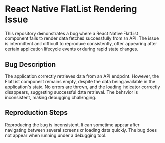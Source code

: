 # React Native FlatList Rendering Issue

This repository demonstrates a bug where a React Native FlatList component fails to render data fetched successfully from an API.  The issue is intermittent and difficult to reproduce consistently, often appearing after certain application lifecycle events or during rapid state changes.

## Bug Description
The application correctly retrieves data from an API endpoint.  However, the FlatList component remains empty, despite the data being available in the application's state.  No errors are thrown, and the loading indicator correctly disappears, suggesting successful data retrieval.  The behavior is inconsistent, making debugging challenging.

## Reproduction Steps

Reproducing the bug is inconsistent. It can sometime appear after navigating between several screens or loading data quickly.  The bug does not appear when running under a debugging tool.